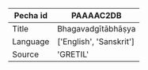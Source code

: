|Pecha id | PAAAAC2DB
| --- | --- 
|Title | Bhagavadgītābhāṣya 
|Language | ['English', 'Sanskrit']
|Source | 'GRETIL'